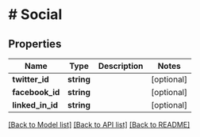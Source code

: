 # # Social

## Properties

Name | Type | Description | Notes
------------ | ------------- | ------------- | -------------
**twitter_id** | **string** |  | [optional] 
**facebook_id** | **string** |  | [optional] 
**linked_in_id** | **string** |  | [optional] 

[[Back to Model list]](../../README.md#documentation-for-models) [[Back to API list]](../../README.md#documentation-for-api-endpoints) [[Back to README]](../../README.md)


